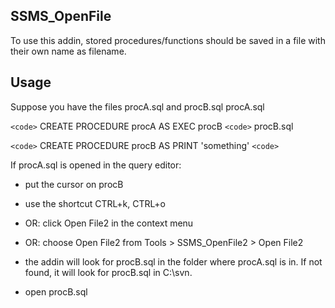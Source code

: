 SSMS_OpenFile
-------------

To use this addin, stored procedures/functions should be saved in a file with their own name as filename.

Usage
-----
Suppose you have the files procA.sql and procB.sql
procA.sql

`<code>`
CREATE PROCEDURE procA 
AS
EXEC procB
`<code>`
procB.sql

`<code>`
CREATE PROCEDURE procB
AS
PRINT 'something'
`<code>`

If procA.sql is opened in the query editor:

* put the cursor on procB

 * use the shortcut CTRL+k, CTRL+o

 * OR: click Open File2 in the context menu

 * OR: choose Open File2 from Tools > SSMS_OpenFile2 > Open File2

* the addin will look for procB.sql in the folder where procA.sql is in. If not found, it will look for procB.sql in C:\svn.
* open procB.sql
